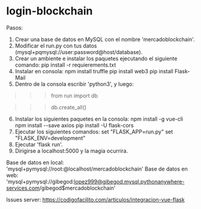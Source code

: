 # login-blockchain
Pasos: 
1. Crear una base de datos en MySQL con el nombre 'mercadoblockchain'.
2. Modificar el run.py con tus datos (mysql+pqmysql://user:password@host/database).
3. Crear un ambiente e instalar los paquetes ejecutando el siguiente comando: pip install -r requierements.txt
4. Instalar en consola:
npm install truffle
pip install web3
pip install Flask-Mail
5. Dentro de la consola escribir 'python3', y luego:
>>> from run import db

>>> db.create_all()
6. Instalar los siguientes paquetes en la consola:
npm install -g vue-cli
npm install --save axios
pip install -U flask-cors
7. Ejecutar los siguientes comandos:
set "FLASK_APP=run.py"
set "FLASK_ENV=development"
8. Ejecutar 'flask run'.
9. Dirigirse a localhost:5000 y la magia ocurrira.

Base de datos en local: 'mysql+pymysql://root:@localhost/mercadoblockchain'
Base de datos en web: 'mysql+pymysql://gibegod:lopez999@gibegod.mysql.pythonanywhere-services.com/gibegod$mercadoblockchain'

Issues server: https://codigofacilito.com/articulos/integracion-vue-flask
